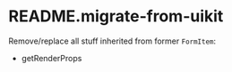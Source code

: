 # README.migrate-from-uikit

Remove/replace all stuff inherited from former `FormItem`:

- getRenderProps


<!--
 @changed 2020.10.06, 22:36
-->
